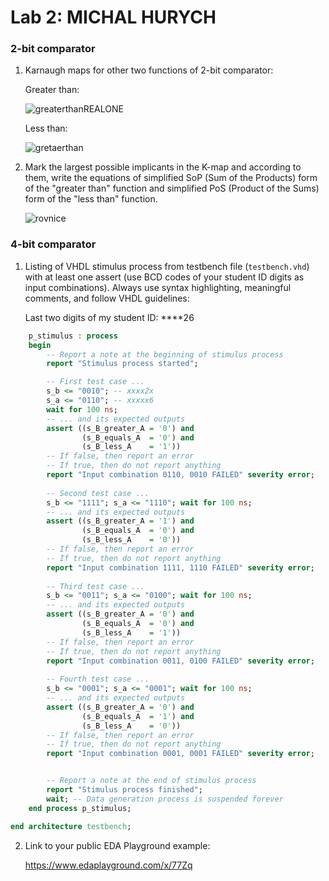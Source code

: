 # Lab 2: MICHAL HURYCH

### 2-bit comparator

1. Karnaugh maps for other two functions of 2-bit comparator:

   Greater than:

   ![greaterthanREALONE](https://user-images.githubusercontent.com/124742913/220467617-44a99d4c-b79a-497c-bfce-ccc927f7210b.jpg)


   Less than:

   ![gretaerthan](https://user-images.githubusercontent.com/124742913/220467707-62b7fd1b-8691-487b-ba7a-42bccc8c32d5.jpg)


2. Mark the largest possible implicants in the K-map and according to them, write the equations of simplified SoP (Sum of the Products) form of the "greater than" function and simplified PoS (Product of the Sums) form of the "less than" function.

   ![rovnice](https://user-images.githubusercontent.com/124742913/220467749-a4a6d779-0164-4555-8b75-9ca4f96d1dd4.jpg)


### 4-bit comparator

1. Listing of VHDL stimulus process from testbench file (`testbench.vhd`) with at least one assert (use BCD codes of your student ID digits as input combinations). Always use syntax highlighting, meaningful comments, and follow VHDL guidelines:

   Last two digits of my student ID: ****26

```vhdl
    p_stimulus : process
    begin
        -- Report a note at the beginning of stimulus process
        report "Stimulus process started";

        -- First test case ...
        s_b <= "0010"; -- xxxx2x
        s_a <= "0110"; -- xxxxx6 
        wait for 100 ns;
        -- ... and its expected outputs
        assert ((s_B_greater_A = '0') and
                (s_B_equals_A  = '0') and
                (s_B_less_A    = '1'))
        -- If false, then report an error
        -- If true, then do not report anything
        report "Input combination 0110, 0010 FAILED" severity error;
        
        -- Second test case ...
        s_b <= "1111"; s_a <= "1110"; wait for 100 ns;
        -- ... and its expected outputs
        assert ((s_B_greater_A = '1') and
                (s_B_equals_A  = '0') and
                (s_B_less_A    = '0'))
        -- If false, then report an error
        -- If true, then do not report anything
        report "Input combination 1111, 1110 FAILED" severity error;
        
        -- Third test case ...
        s_b <= "0011"; s_a <= "0100"; wait for 100 ns;
        -- ... and its expected outputs
        assert ((s_B_greater_A = '0') and
                (s_B_equals_A  = '0') and
                (s_B_less_A    = '1'))
        -- If false, then report an error
        -- If true, then do not report anything
        report "Input combination 0011, 0100 FAILED" severity error;
        
        -- Fourth test case ...
        s_b <= "0001"; s_a <= "0001"; wait for 100 ns;
        -- ... and its expected outputs
        assert ((s_B_greater_A = '0') and
                (s_B_equals_A  = '1') and
                (s_B_less_A    = '0'))
        -- If false, then report an error
        -- If true, then do not report anything
        report "Input combination 0001, 0001 FAILED" severity error;


        -- Report a note at the end of stimulus process
        report "Stimulus process finished";
        wait; -- Data generation process is suspended forever
    end process p_stimulus;

end architecture testbench;
```

2. Link to your public EDA Playground example:

   https://www.edaplayground.com/x/77Zq
